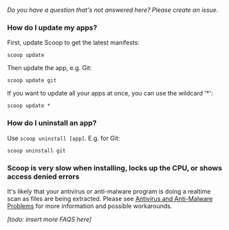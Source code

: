 _Do you have a question that's not answered here? Please create an issue._

### How do I update my apps?

First, update Scoop to get the latest manifests:

```
scoop update
```

Then update the app, e.g. Git:

```
scoop update git
```

If you want to update all your apps at once, you can use the wildcard '\*':

```
scoop update *
```

### How do I uninstall an app?

Use `scoop uninstall [app]`. E.g. for Git:

```
scoop uninstall git
```

### Scoop is very slow when installing, locks up the CPU, or shows access denied errors

It's likely that your antivirus or anti-malware program is doing a realtime scan as files are being extracted. Please see [Antivirus and Anti-Malware Problems](https://github.com/lukesampson/scoop/wiki/Antivirus-and-Anti-Malware-Problems) for more information and possible workarounds.

_[todo: insert more FAQS here]_
